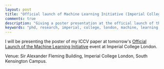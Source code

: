 ```yaml
---
layout: post
title: "Official launch of Machine Learning Initiative (Imperial College)"
comments: true
description: "Giving a poster presentation at the official launch of the Machine Learning Initiative event at ICL"
keywords: "phd, research, imperial, college, london, machine, learning, poster"
---
```


I will be presenting the poster of my ICCV paper at tomorrow's [Official Launch of the Machine Learning Initiative](http://www3.imperial.ac.uk/newsandeventspggrp/imperialcollege/centres/machinelearning/eventssummary/event_19-7-2017-10-17-34) event at Imperial College London.

Venue: Sir Alexander Fleming Building, Imperial College London, South Kensington Campus.